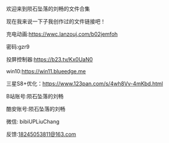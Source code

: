 欢迎来到陨石坠落的刘畅的文件合集


现在我来说一下子我创作过的文件链接吧！


充电动画:https://wwc.lanzouj.com/b02jemfoh

密码:gzr9



投屏控制器:https://b23.tv/Kx0UaN0


win10:https://win11.blueedge.me


三星S8+优化：https://www.123pan.com/s/4wh8Vv-4mKbd.html


B站账号:陨石坠落的刘畅


酷安账号:陨石坠落的刘畅


微信: bibiUPLiuChang


反馈:18245053811@163.com

